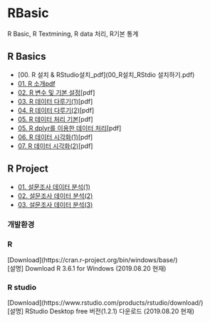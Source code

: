# RBasic
R Basic, R Textmining, R data 처리, R기본 통계

## R Basics
* [00. R 설치 & RStudio설치_pdf](00_R설치_RStdio 설치하기.pdf)
* [01. R 소개](RBasic01_withR.ipynb)[pdf](.pdf/01_RBasic01_withR.pdf)
* [02. R 변수 및 기본 설정](RBasic02_var_vector_withR.ipynb)[pdf]
* [03. R 데이터 다루기(1)](RBasic03_data_withR.ipynb)[pdf]
* [04. R 데이터 다루기(2)](RBasic04_data_dplyr_withR.ipynb)[pdf]
* [05. R 데이터 처리 기본](RBasic05_dataHandle_withR.ipynb)[pdf]
* [05. R dplyr를 이용한 데이터 처리](RBasic05_dplyr_withR.ipynb)[pdf]
* [06. R 데이터 시각화(1)](RBasic06_dataVis01_withR.ipynb)[pdf]
* [07. R 데이터 시각화(2)](RBasic07_dataVis02_withR.ipynb)[pdf]

## R Project
* [01. 설문조사 데이터 분석(1)](RProject01A_dplyr_withdoit_v11.ipynb)
* [02. 설문조사 데이터 분석(2)](RProject01B_dplyr_ggplot_withdoit.ipynb)
* [03. 설문조사 데이터 분석(3)](RProject01C_dplyr_ggplot_withdoit.ipynb)


<h3> 개발환경 </h3>

<h3> R </h3>
[Download](https://cran.r-project.org/bin/windows/base/)
<br>
[설명] Download R 3.6.1 for Windows (2019.08.20 현재)

<h3> R studio </h3>
[Download](https://www.rstudio.com/products/rstudio/download/)
<br>
[설명] RStudio Desktop free 버전(1.2.1) 다운로드 (2019.08.20 현재)

